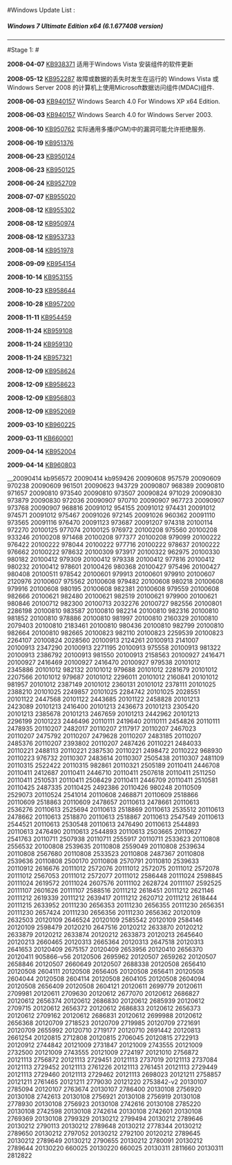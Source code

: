 ﻿#Windows Update List :

##### Windows 7 Ultimate Edition x64 (6.1.677408 version) 
---------------------------------------------------

#Stage 1: #


__2008-04-07__ [KB938371](https://www.microsoft.com/zh-cn/download/details.aspx?id=12868) 适用于Windows Vista 安装组件的软件更新

__2008-05-12__ [KB952287](http://www.microsoft.com/zh-cn/download/details.aspx?id=19869&6B49FDFB-8E5B-4B07-BC31-15695C5A2143=1&e6b34bbe-475b-1abd-2c51-b5034bcdd6d2=True) 故障或数据的丢失时发生在运行的 Windows Vista 或 Windows Server 2008 的计算机上使用Microsoft数据访问组件(MDAC)组件.

__2008-06-03__ [KB940157](http://www.microsoft.com/en-us/download/details.aspx?id=20617) Windows Search 4.0 For Windows XP x64 Edition.

__2008-06-03__ [KB940157](http://www.microsoft.com/en-us/download/details.aspx?id=13863) Windows Search 4.0 for Windows Server 2003.

__2008-06-10__ [KB950762](https://www.microsoft.com/en-us/download/details.aspx?id=14302) 实际通用多播(PGM)中的漏洞可能允许拒绝服务.

__2008-06-19__ [KB951376]()

__2008-06-23__ [KB950124]()

__2008-06-23__ [KB950125]()

__2008-06-24__ [KB952709]()

__2008-07-07__ [KB955020]()

__2008-08-12__ [KB955302]()

__2008-08-12__ [KB950974]()

__2008-08-12__ [KB953733]()

__2008-08-14__ [KB951978]()

__2008-09-09__ [KB954154]()

__2008-10-14__ [KB953155]()

__2008-10-23__ [KB958644]()

__2008-10-28__ [KB957200]()

__2008-11-11__ [KB954459]()

__2008-11-24__ [KB959108]()

__2008-11-24__ [KB959130]()

__2008-11-24__ [KB957321]()

__2008-12-09__ [KB958624]()

__2008-12-09__ [KB958623]()

__2008-12-09__ [KB956803]()

__2008-12-09__ [KB952069]()

__2009-03-10__ [KB960225]()

__2009-03-11__ [KB660001]()

__2009-04-14__ [KB952004]()

__2009-04-14__ [KB960803]()

__20090414 kb956572
20090414 kb959426
20090608 957579
20090609 970238
20090609 961501
20090623 943729
20090807 968389
20090810 971657
20090810 973540
20090810 973507
20090824 971029
20090830 973879
20090830 972036
20090907 970710
20090907 967723
20090907 973768
20090907 968816
20091012 954155
20091012 974431
20091012 974571
20091012 975467
20091026 972145
20091026 960362
20091110 973565
20091116 976470
20091123 973687
20091207 974318
20100114 972270
20100125 977074
20100125 976972
20100208 975560
20100208 933246
20100208 971468
20100208 977377
20100208 979099
20100222 976422
20100222 978044
20100222 977716
20100222 978637
20100222 976662
20100222 978632
20100309 973917
20100322 962975
20100330 980182
20100412 979309
20100412 979338
20100412 977816
20100412 980232
20100412 978601
20100426 980368
20100427 975496
20100427 980408
20100511 978542
20100601 979913
20100601 979910
20100607 2120976
20100607 975562
20100608 979482
20100608 980218
20100608 979916
20100608 980195
20100608 982381
20100608 979559
20100608 982666
20100621 982480
20100621 982519
20100621 979900
20100621 980846
20100712 982300
20100713 2032276
20100727 982556
20100801 2286198
20100810 983587
20100810 982214
20100810 982316
20100810 981852
20100810 978886
20100810 981997
20100810 2160329
20100810 2079403
20100810 2183461
20100810 980436
20100810 982799
20100810 982664
20100810 982665
20100823 982110
20100823 2259539
20100823 2264107
20100824 2028560
20100913 2124261
20100913 2141007
20100913 2347290
20100913 2271195
20100913 975558
20100913 981322
20100913 2386792
20100913 981550
20100913 2158563
20100927 2416471
20100927 2416469
20100927 2416470
20100927 979538
20101012 2345886
20101012 982132
20101012 979688
20101012 2281679
20101012 2207566
20101012 979687
20101012 2296011
20101012 2160841
20101012 981957
20101012 2387149
20101012 2360131
20101012 2378111
20101025 2388210
20101025 2249857
20101025 2284742
20101025 2028551
20101122 2447568
20101122 2443685
20101122 2458828
20101213 2423089
20101213 2416400
20101213 2436673
20101213 2305420
20101213 2385678
20101213 2467659
20101213 2442962
20101213 2296199
20101223 2446496
20110111 2419640
20110111 2454826
20110111 2478935
20110207 2482017
20110207 2117917
20110207 2467023
20110207 2475792
20110207 2479628
20110207 2483185
20110207 2485376
20110207 2393802
20110207 2487426
20110221 2484033
20110221 2488113
20110221 2387530
20110221 2498472
20110222 968930
20110223 976732
20110307 2483614
20110307 2505438
20110307 2481109
20110315 2522422
20110315 982861
20110321 2505189
20110411 2446708
20110411 2412687
20110411 2446710
20110411 2507618
20110411 2511250
20110411 2510531
20110411 2508429
20110411 2446709
20110411 2510581
20110425 2487335
20110425 2492386
20110426 980248
20110509 2529073
20110524 2541014
20110608 2468871
20110609 2518866
20110609 2518863
20110609 2478657
20110613 2478661
20110613 2536276
20110613 2525694
20110613 2518869
20110613 2535512
20110613 2478662
20110613 2518870
20110613 2518867
20110613 2547549
20110613 2544521
20110613 2530548
20110613 2476490
20110613 2544893
20110613 2476490
20110613 2544893
20110613 2503665
20110627 2541763
20110711 2507938
20110711 2555917
20110711 2533623
20110808 2556532
20100808 2539635
20110808 2559049
20110808 2539634
20110808 2567680
20110808 2533523
20110808 2487367
20110808 2539636
20110808 2500170
20110808 2570791
20110810 2539633
20110912 2616676
20111012 2572076
20111012 2572075
20111012 2572078
20111012 2567053
20111012 2572077
20111012 2586448
20111024 2598845
20111024 2619572
20111024 2607576
20111102 2628724
20111107 2592525
20111107 2601626
20111107 2588516
20111212 2618451
20111212 2621146
20111212 2619339
20111212 2639417
20111212 2620712
20111212 2618444
20111215 2633952
20111230 2656353
20111230 2656355
20111230 2656351
20111230 2657424
20111230 2656356
20111230 2656362
20120109 2632503
20120109 2646524
20120109 2585542
20120109 2584146
20120109 2598479
20120210 2647516
20120212 2633870
20120212 2633879
20120212 2633874
20120212 2633873
20120213 2645640
20120213 2660465
20120313 2665364
20120313 2647518
20120313 2641653
20120409 2675157
20120409 2653956
20120410 2656370
20120411 905866-v56
20120506 2695962
20120507 2659262
20120507 2658846
20120507 2660649
20120507 2688338
20120508 2656410
20120508 2604111
20120508 2656405
20120508 2656411
20120508 2604044
20120508 2604114
20120508 2604105
20120508 2604094
20120508 2656409
20120508 2604121
20120611 2699779
20120611 2709981
20120611 2709630
20120612 2677070
20120612 2686827
20120612 2656374
20120612 2686830
20120612 2685939
20120612 2709715
20120612 2656372
20120612 2686833
20120612 2656373
20120612 2709162
20120612 2686831
20120612 2699988
20120612 2656368
20120709 2718523
20120709 2719985
20120709 2721691
20120709 2655992
20120710 2719177
20120710 2691442
20120813 2661254
20120815 2712808
20120815 2706045
20120815 2722913
20120912 2744842
20121009 2731847
20121009 2743555
20121009 2732500
20121009 2743555
20121009 2724197
20121010 2756872
20121113 2756872
20121113 2729451
20121113 2737019
20121113 2737084
20121113 2729452
20121113 2761226
20121113 2761451
20121113 2729449
20121113 2729460
20121113 2729462
20121113 2698023
20121211 2758857
20121211 2761465
20121211 2779030
20121220 2753842-v2
20130107 2785094
20120107 2763674
20130107 2786400
20130108 2756920
20130108 2742613
20130108 2756921
20130108 2756919
20130108 2778930
20130108 2756923
20130108 2742616
20130108 2785220
20130108 2742598
20130108 2742614
20130108 2742601
20130108 2769369
20130108 2799329
20130212 2799494
20130212 2789646
20130212 2790113
20130212 2789648
20130212 2778344
20130212 2789650
20130212 2797052
20130212 2792100
20120212 2789645
20130212 2789649
20130212 2790655
20130212 2780091
20130212 2789644
20130220 660025
20130220 660025
20130311 2811660
20130311 2812822
